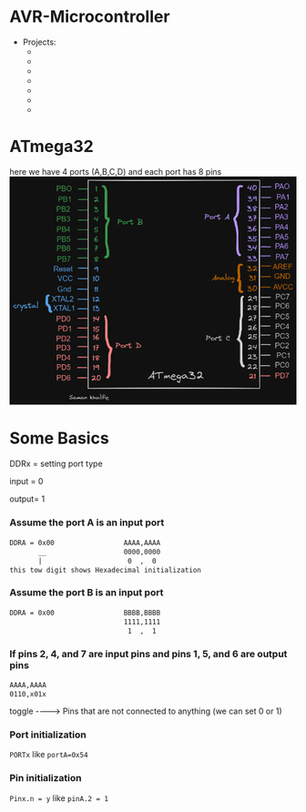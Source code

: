 # AVR-Microcontroller
- Projects:
   - [](url)
   - [](url)
   - [](url)
   - [](url)
   - [](url)
   - [](url)
   - [](url)

# ATmega32 
here we have 4 ports (A,B,C,D) and each port has 8 pins
![img](https://github.com/SamanKhalife/AVR-Microcontroller/blob/main/ATmega32.png)



# Some Basics
DDRx = setting port type

input = 0

output= 1

### Assume the port A is an input port
```
DDRA = 0x00                 AAAA,AAAA
       __                   0000,0000
       |                     0  ,  0 
this tow digit shows Hexadecimal initialization
```
### Assume the port B is an input port
```
DDRA = 0x00                 BBBB,BBBB
                            1111,1111
                             1  ,  1 
```

### If pins 2, 4, and 7 are input pins and pins 1, 5, and 6 are output pins

```
AAAA,AAAA
0110,x01x
```
toggle ----> Pins that are not connected to anything (we can set 0 or 1)

### Port initialization

`PORTx`   like  `portA=0x54` 


### Pin initialization

`Pinx.n = y`  like   `pinA.2 = 1`









